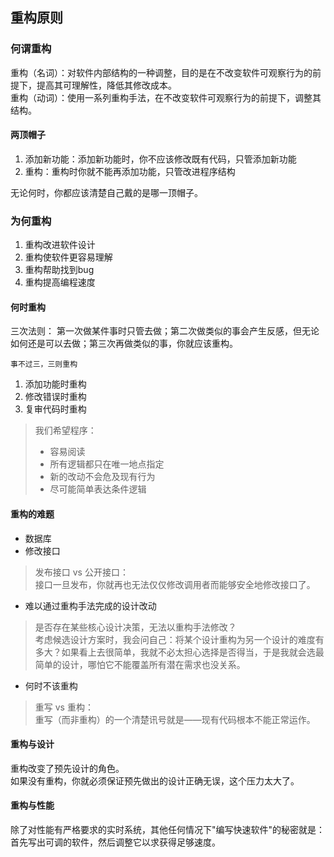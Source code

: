 ## 重构原则

### 何谓重构

重构（名词）：对软件内部结构的一种调整，目的是在不改变软件可观察行为的前提下，提高其可理解性，降低其修改成本。<br/>
重构（动词）：使用一系列重构手法，在不改变软件可观察行为的前提下，调整其结构。

#### 两顶帽子
1. 添加新功能：添加新功能时，你不应该修改既有代码，只管添加新功能
2. 重构：重构时你就不能再添加功能，只管改进程序结构

无论何时，你都应该清楚自己戴的是哪一顶帽子。

### 为何重构

1. 重构改进软件设计
2. 重构使软件更容易理解
3. 重构帮助找到bug
4. 重构提高编程速度

#### 何时重构

三次法则：
第一次做某件事时只管去做；第二次做类似的事会产生反感，但无论如何还是可以去做；第三次再做类似的事，你就应该重构。

```
事不过三，三则重构
```

1. 添加功能时重构
2. 修改错误时重构
3. 复审代码时重构

> 我们希望程序： 
> - 容易阅读
> - 所有逻辑都只在唯一地点指定
> - 新的改动不会危及现有行为
> - 尽可能简单表达条件逻辑

#### 重构的难题

* 数据库
* 修改接口

> 发布接口 vs 公开接口：<br/>
> 接口一旦发布，你就再也无法仅仅修改调用者而能够安全地修改接口了。

* 难以通过重构手法完成的设计改动

> 是否存在某些核心设计决策，无法以重构手法修改？<br/>
> 考虑候选设计方案时，我会问自己：将某个设计重构为另一个设计的难度有多大？如果看上去很简单，我就不必太担心选择是否得当，于是我就会选最简单的设计，哪怕它不能覆盖所有潜在需求也没关系。

* 何时不该重构

> 重写 vs 重构：<br/>
> 重写（而非重构）的一个清楚讯号就是——现有代码根本不能正常运作。

#### 重构与设计

重构改变了预先设计的角色。<br/>
如果没有重构，你就必须保证预先做出的设计正确无误，这个压力太大了。

#### 重构与性能

除了对性能有严格要求的实时系统，其他任何情况下"编写快速软件"的秘密就是：首先写出可调的软件，然后调整它以求获得足够速度。